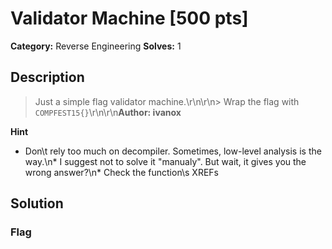 # Validator Machine [500 pts]

**Category:** Reverse Engineering
**Solves:** 1

## Description
>Just a simple flag validator machine.\r\n\r\n> Wrap the flag with `COMPFEST15{}`\r\n\r\n**Author: ivanox**

**Hint**
* Don\t rely too much on decompiler. Sometimes, low-level analysis is the way.\n* I suggest not to solve it "manualy". But wait, it gives you the wrong answer?\n* Check the function\s XREFs

## Solution

### Flag

